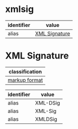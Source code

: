 # xmlsig

| identifier | value
| ---------- | -----
| alias      | [XML Signature](xmlsig.md)

# XML Signature
| classification
| --------------
| [markup format](markup.md)

| identifier | value
| ---------- | -----
| alias      | XML-DSig
| alias      | XML-Sig
| alias      | XMLDSig
